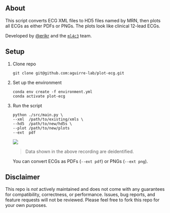 ## About
This script converts ECG XML files to HD5 files named by MRN, then plots all ECGs as either PDFs or PNGs. The plots look like clinical 12-lead ECGs.

Developed by [@erikr](https://github.com/erikr) and the [`ml4c3`](https://github.com/aguirre-lab/ml4c3) team.

## Setup
1. Clone repo
    ```
    git clone git@github.com:aguirre-lab/plot-ecg.git
    ```

1. Set up the environment
    ```
    conda env create -f environment.yml
    conda activate plot-ecg
    ```

1. Run the script
    ```
    python ./src/main.py \
    --xml  /path/to/existing/xmls \
    --hd5  /path/to/new/hd5s \
    --plot /path/to/new/plots
    --ext  pdf
    ```

    ![](plot.gif)

    > Data shown in the above recording are deidentified.

    You can convert ECGs as PDFs (`--ext pdf`) or PNGs (`--ext png`).

## Disclaimer
This repo is *not* actively maintained and does not come with any guarantees for compatibility, correctness, or performance.
Issues, bug reports, and feature requests will not be reviewed. Please feel free to fork this repo for your own purposes.